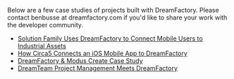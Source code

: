Below are a few case studies of projects built with DreamFactory. Please contact benbusse at dreamfactory.com if you'd like to share your work with the developer community.

* [Solution Family Uses DreamFactory to Connect Mobile Users to Industrial Assets](http://blog.dreamfactory.com/case-study-solution-family-uses-dreamfactory-to-connect-mobile-users-to-industrial-assets)
* [How Circa5 Connects an iOS Mobile App to DreamFactory](http://blog.dreamfactory.com/blog/bid/341114/How-Circa5-Connects-an-iOS-Mobile-App-to-DreamFactory)
* [DreamFactory & Modus Create Case Study](http://www.sencha.com/blog/sencha-and-backend-rest-services-how-modus-create-connects-an-app-to-dreamf)
* [DreamTeam Project Management Meets DreamFactory](http://blog.dreamfactory.com/dreamteam-project-management-meets-the-dreamfactory-services-platform)